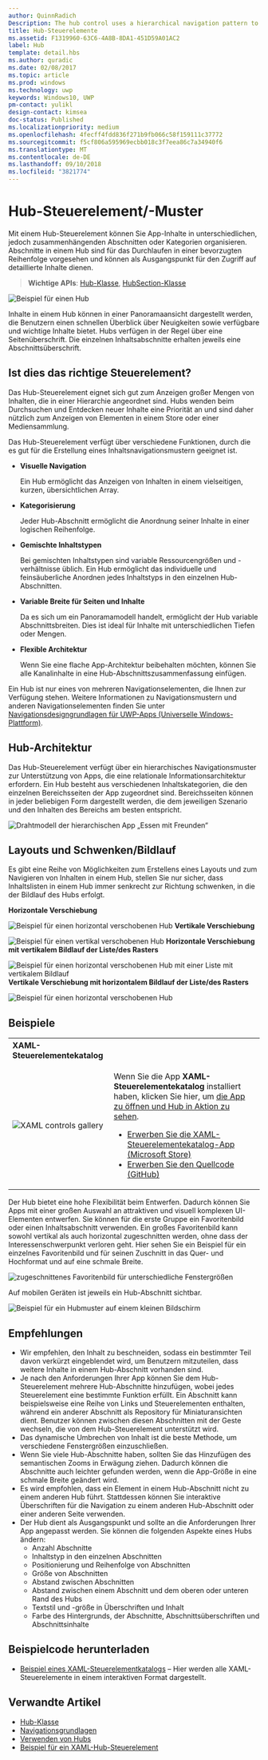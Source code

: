 ```yaml
---
author: QuinnRadich
Description: The hub control uses a hierarchical navigation pattern to support apps with a relational information architecture.
title: Hub-Steuerelemente
ms.assetid: F1319960-63C6-4A8B-8DA1-451D59A01AC2
label: Hub
template: detail.hbs
ms.author: quradic
ms.date: 02/08/2017
ms.topic: article
ms.prod: windows
ms.technology: uwp
keywords: Windows10, UWP
pm-contact: yulikl
design-contact: kimsea
doc-status: Published
ms.localizationpriority: medium
ms.openlocfilehash: 4fecff4fdd836f271b9fb066c58f159111c37772
ms.sourcegitcommit: f5cf806a595969ecbb018c3f7eea86c7a34940f6
ms.translationtype: MT
ms.contentlocale: de-DE
ms.lasthandoff: 09/10/2018
ms.locfileid: "3821774"
---
```

# <a name="hub-controlpattern"></a>Hub-Steuerelement/-Muster

 


Mit einem Hub-Steuerelement können Sie App-Inhalte in unterschiedlichen, jedoch zusammenhängenden Abschnitten oder Kategorien organisieren. Abschnitte in einem Hub sind für das Durchlaufen in einer bevorzugten Reihenfolge vorgesehen und können als Ausgangspunkt für den Zugriff auf detaillierte Inhalte dienen.

> **Wichtige APIs**: [Hub-Klasse](https://msdn.microsoft.com/library/windows/apps/dn251843), [HubSection-Klasse](https://msdn.microsoft.com/library/windows/apps/dn251845)

![Beispiel für einen Hub](images/hub_example_tablet.png)

Inhalte in einem Hub können in einer Panoramaansicht dargestellt werden, die Benutzern einen schnellen Überblick über Neuigkeiten sowie verfügbare und wichtige Inhalte bietet. Hubs verfügen in der Regel über eine Seitenüberschrift. Die einzelnen Inhaltsabschnitte erhalten jeweils eine Abschnittsüberschrift.


## <a name="is-this-the-right-control"></a>Ist dies das richtige Steuerelement?

Das Hub-Steuerelement eignet sich gut zum Anzeigen großer Mengen von Inhalten, die in einer Hierarchie angeordnet sind. Hubs wenden beim Durchsuchen und Entdecken neuer Inhalte eine Priorität an und sind daher nützlich zum Anzeigen von Elementen in einem Store oder einer Mediensammlung.

Das Hub-Steuerelement verfügt über verschiedene Funktionen, durch die es gut für die Erstellung eines Inhaltsnavigationsmustern geeignet ist.

-   **Visuelle Navigation**

    Ein Hub ermöglicht das Anzeigen von Inhalten in einem vielseitigen, kurzen, übersichtlichen Array.

-   **Kategorisierung**

    Jeder Hub-Abschnitt ermöglicht die Anordnung seiner Inhalte in einer logischen Reihenfolge.

-   **Gemischte Inhaltstypen**

    Bei gemischten Inhaltstypen sind variable Ressourcengrößen und -verhältnisse üblich. Ein Hub ermöglicht das individuelle und feinsäuberliche Anordnen jedes Inhaltstyps in den einzelnen Hub-Abschnitten.

-   **Variable Breite für Seiten und Inhalte**

    Da es sich um ein Panoramamodell handelt, ermöglicht der Hub variable Abschnittsbreiten. Dies ist ideal für Inhalte mit unterschiedlichen Tiefen oder Mengen.

-   **Flexible Architektur**

    Wenn Sie eine flache App-Architektur beibehalten möchten, können Sie alle Kanalinhalte in eine Hub-Abschnittszusammenfassung einfügen.

Ein Hub ist nur eines von mehreren Navigationselementen, die Ihnen zur Verfügung stehen. Weitere Informationen zu Navigationsmustern und anderen Navigationselementen finden Sie unter [Navigationsdesigngrundlagen für UWP-Apps (Universelle Windows-Plattform)](../basics/navigation-basics.md).

## <a name="hub-architecture"></a>Hub-Architektur

Das Hub-Steuerelement verfügt über ein hierarchisches Navigationsmuster zur Unterstützung von Apps, die eine relationale Informationsarchitektur erfordern. Ein Hub besteht aus verschiedenen Inhaltskategorien, die den einzelnen Bereichsseiten der App zugeordnet sind. Bereichsseiten können in jeder beliebigen Form dargestellt werden, die dem jeweiligen Szenario und den Inhalten des Bereichs am besten entspricht.

![Drahtmodell der hierarchischen App „Essen mit Freunden“](images/navigation_diagram_food_with_friends_app_new.png)

## <a name="layouts-and-panningscrolling"></a>Layouts und Schwenken/Bildlauf

Es gibt eine Reihe von Möglichkeiten zum Erstellens eines Layouts und zum Navigieren von Inhalten in einem Hub, stellen Sie nur sicher, dass Inhaltslisten in einem Hub immer senkrecht zur Richtung schwenken, in die der Bildlauf des Hubs erfolgt.

**Horizontale Verschiebung**

![Beispiel für einen horizontal verschobenen Hub](images/controls_hub_horizontal_pan.png)
**Vertikale Verschiebung**

![Beispiel für einen vertikal verschobenen Hub](images/controls_hub_vertical_pan.png)
**Horizontale Verschiebung mit vertikalem Bildlauf der Liste/des Rasters**

![Beispiel für einen horizontal verschobenen Hub mit einer Liste mit vertikalem Bildlauf](images/controls_hub_horizontal_vertical_scroll.png)
**Vertikale Verschiebung mit horizontalem Bildlauf der Liste/des Rasters**

![Beispiel für einen horizontal verschobenen Hub](images/controls_hub_vertical_horizontal_scroll.png)

## <a name="examples"></a>Beispiele

<table>
<th align="left">XAML-Steuerelementekatalog<th>
<tr>
<td><img src="images/xaml-controls-gallery-sm.png" alt="XAML controls gallery"></img></td>
<td>
    <p>Wenn Sie die App <strong style="font-weight: semi-bold">XAML-Steuerelementekatalog</strong> installiert haben, klicken Sie hier, um <a href="xamlcontrolsgallery:/item/Hub">die App zu öffnen und Hub in Aktion zu sehen</a>.</p>
    <ul>
    <li><a href="https://www.microsoft.com/store/productId/9MSVH128X2ZT">Erwerben Sie die XAML-Steuerelementekatalog-App (Microsoft Store)</a></li>
    <li><a href="https://github.com/Microsoft/Windows-universal-samples/tree/master/Samples/XamlUIBasics">Erwerben Sie den Quellcode (GitHub)</a></li>
    </ul>
</td>
</tr>
</table>

Der Hub bietet eine hohe Flexibilität beim Entwerfen. Dadurch können Sie Apps mit einer großen Auswahl an attraktiven und visuell komplexen UI-Elementen entwerfen. Sie können für die erste Gruppe ein Favoritenbild oder einen Inhaltsabschnitt verwenden. Ein großes Favoritenbild kann sowohl vertikal als auch horizontal zugeschnitten werden, ohne dass der Interessenschwerpunkt verloren geht. Hier sehen Sie ein Beispiel für ein einzelnes Favoritenbild und für seinen Zuschnitt in das Quer- und Hochformat und auf eine schmale Breite.

![zugeschnittenes Favoritenbild für unterschiedliche Fenstergrößen](images/hub_hero_cropped2.png)

Auf mobilen Geräten ist jeweils ein Hub-Abschnitt sichtbar.

![Beispiel für ein Hubmuster auf einem kleinen Bildschirm](images/phone_hub_example.png)

## <a name="recommendations"></a>Empfehlungen

-   Wir empfehlen, den Inhalt zu beschneiden, sodass ein bestimmter Teil davon verkürzt eingeblendet wird, um Benutzern mitzuteilen, dass weitere Inhalte in einem Hub-Abschnitt vorhanden sind.
-   Je nach den Anforderungen Ihrer App können Sie dem Hub-Steuerelement mehrere Hub-Abschnitte hinzufügen, wobei jedes Steuerelement eine bestimmte Funktion erfüllt. Ein Abschnitt kann beispielsweise eine Reihe von Links und Steuerelementen enthalten, während ein anderer Abschnitt als Repository für Miniaturansichten dient. Benutzer können zwischen diesen Abschnitten mit der Geste wechseln, die von dem Hub-Steuerelement unterstützt wird.
-   Das dynamische Umbrechen von Inhalt ist die beste Methode, um verschiedene Fenstergrößen einzuschließen.
-   Wenn Sie viele Hub-Abschnitte haben, sollten Sie das Hinzufügen des semantischen Zooms in Erwägung ziehen. Dadurch können die Abschnitte auch leichter gefunden werden, wenn die App-Größe in eine schmale Breite geändert wird.
-   Es wird empfohlen, dass ein Element in einem Hub-Abschnitt nicht zu einem anderen Hub führt. Stattdessen können Sie interaktive Überschriften für die Navigation zu einem anderen Hub-Abschnitt oder einer anderen Seite verwenden.
-   Der Hub dient als Ausgangspunkt und sollte an die Anforderungen Ihrer App angepasst werden. Sie können die folgenden Aspekte eines Hubs ändern:
    -   Anzahl Abschnitte
    -   Inhaltstyp in den einzelnen Abschnitten
    -   Positionierung und Reihenfolge von Abschnitten
    -   Größe von Abschnitten
    -   Abstand zwischen Abschnitten
    -   Abstand zwischen einem Abschnitt und dem oberen oder unteren Rand des Hubs
    -   Textstil und -größe in Überschriften und Inhalt
    -   Farbe des Hintergrunds, der Abschnitte, Abschnittsüberschriften und Abschnittsinhalte

## <a name="get-the-sample-code"></a>Beispielcode herunterladen

- [Beispiel eines XAML-Steuerelementkatalogs](https://github.com/Microsoft/Windows-universal-samples/tree/master/Samples/XamlUIBasics) – Hier werden alle XAML-Steuerelemente in einem interaktiven Format dargestellt.

## <a name="related-articles"></a>Verwandte Artikel

- [Hub-Klasse](https://msdn.microsoft.com/library/windows/apps/dn251843)
- [Navigationsgrundlagen](../basics/navigation-basics.md)
- [Verwenden von Hubs](https://msdn.microsoft.com/library/windows/apps/xaml/dn308518)
- [Beispiel für ein XAML-Hub-Steuerelement](http://go.microsoft.com/fwlink/p/?LinkID=310072)
